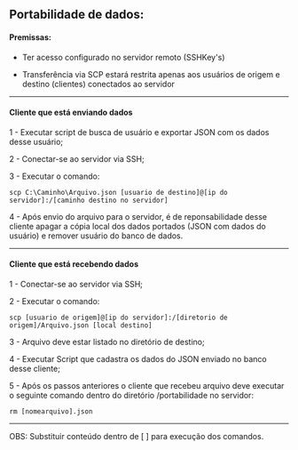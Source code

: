 ## Portabilidade de dados:

#### Premissas:

- Ter acesso configurado no servidor remoto (SSHKey's)

- Transferência via SCP estará restrita apenas aos usuários de origem e destino (clientes) conectados ao servidor

------------

#### Cliente que está enviando dados

1 - Executar script de busca de usuário e exportar JSON com os dados desse usuário;

2 - Conectar-se ao servidor via SSH;

3 - Executar o comando: 
```
scp C:\Caminho\Arquivo.json [usuario de destino]@[ip do servidor]:/[caminho destino no servidor]
```
4 - Após envio do arquivo para o servidor, é de reponsabilidade desse cliente apagar a cópia local dos dados portados (JSON com dados do usuário) e remover usuário do banco de dados.

--------------

#### Cliente que está recebendo dados

1 - Conectar-se ao servidor via SSH;

2 - Executar o comando:

```
scp [usuario de origem]@[ip do servidor]:/[diretorio de origem]/Arquivo.json [local destino]
```

3 - Arquivo deve estar listado no diretório de destino;

4 - Executar Script que cadastra os dados do JSON enviado no banco desse cliente;

5 - Após os passos anteriores o cliente que recebeu arquivo deve executar o seguinte comando dentro do diretório /portabilidade no servidor:
```
rm [nomearquivo].json
```

--------------

OBS: Substituir conteúdo dentro de [ ] para execução dos comandos.
